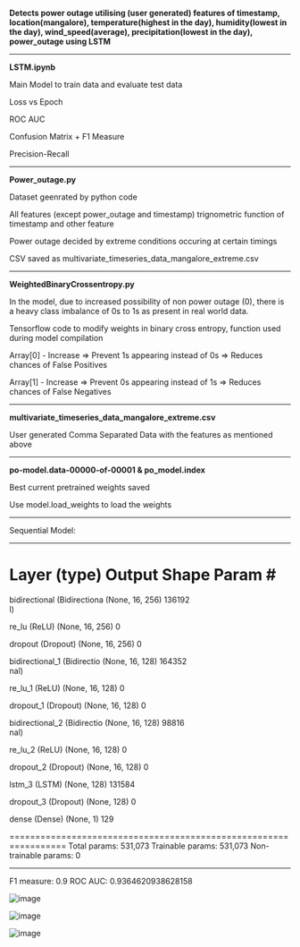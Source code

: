 **Detects power outage utilising (user generated) features of timestamp, location(mangalore), temperature(highest in the day), humidity(lowest in the day), wind_speed(average), precipitation(lowest in the day), power_outage using LSTM**


----------------------------------------------------------------------------------------------------------------------------------------------------


**LSTM.ipynb**

Main Model to train data and evaluate test data

Loss vs Epoch

ROC AUC

Confusion Matrix + F1 Measure

Precision-Recall


----------------------------------------------------------------------------------------------------------------------------------------------------


**Power_outage.py**

Dataset geenrated by python code

All features (except power_outage and timestamp) trignometric function of timestamp and other feature

Power outage decided by extreme conditions occuring at certain timings

CSV saved as multivariate_timeseries_data_mangalore_extreme.csv


----------------------------------------------------------------------------------------------------------------------------------------------------


**WeightedBinaryCrossentropy.py**

In the model, due to increased possibility of non power outage (0), there is a heavy class imbalance of 0s to 1s as present in real world data.

Tensorflow code to modify weights in binary cross entropy, function used during model compilation

Array[0] - Increase => Prevent 1s appearing instead of 0s => Reduces chances of False Positives

Array[1] - Increase => Prevent 0s appearing instead of 1s => Reduces chances of False Negatives


----------------------------------------------------------------------------------------------------------------------------------------------------


**multivariate_timeseries_data_mangalore_extreme.csv**

User generated Comma Separated Data with the features as mentioned above


----------------------------------------------------------------------------------------------------------------------------------------------------


**po-model.data-00000-of-00001 & po_model.index**

Best current pretrained weights saved

Use model.load_weights to load the weights


----------------------------------------------------------------------------------------------------------------------------------------------------


Sequential Model:
_________________________________________________________________
 Layer (type)                Output Shape              Param #   
=================================================================
 bidirectional (Bidirectiona  (None, 16, 256)          136192    
 l)                                                              
                                                                 
 re_lu (ReLU)                (None, 16, 256)           0         
                                                                 
 dropout (Dropout)           (None, 16, 256)           0         
                                                                 
 bidirectional_1 (Bidirectio  (None, 16, 128)          164352    
 nal)                                                            
                                                                 
 re_lu_1 (ReLU)              (None, 16, 128)           0         
                                                                 
 dropout_1 (Dropout)         (None, 16, 128)           0         
                                                                 
 bidirectional_2 (Bidirectio  (None, 16, 128)          98816     
 nal)                                                            
                                                                 
 re_lu_2 (ReLU)              (None, 16, 128)           0         
                                                                 
 dropout_2 (Dropout)         (None, 16, 128)           0         
                                                                 
 lstm_3 (LSTM)               (None, 128)               131584    
                                                                 
 dropout_3 (Dropout)         (None, 128)               0         
                                                                 
 dense (Dense)               (None, 1)                 129       
                                                                 
=================================================================
Total params: 531,073
Trainable params: 531,073
Non-trainable params: 0
_________________________________________________________________

F1 measure: 0.9
ROC AUC: 0.9364620938628158


![image](https://github.com/speedwagon1299/PowerOutage/assets/118172807/7c61ec58-685d-41f4-a221-65c5989f4758)


![image](https://github.com/speedwagon1299/PowerOutage/assets/118172807/51c0d8de-ff9d-43f1-93a6-09a15c0ced2b)


![image](https://github.com/speedwagon1299/PowerOutage/assets/118172807/ec4d6583-8249-4021-a47d-fa196458d732)

